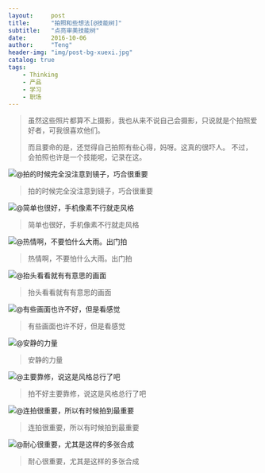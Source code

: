 ```yaml
---
layout:     post
title:      "拍照和些想法[@技能树]"
subtitle:   "点亮审美技能树"
date:       2016-10-06
author:     "Teng"
header-img: "img/post-bg-xuexi.jpg"
catalog: true
tags:
    - Thinking
    - 产品
    - 学习
    - 职场
---
```


> 虽然这些照片都算不上摄影，我也从来不说自己会摄影，只说就是个拍照爱好者，可我很喜欢他们。
> 
> 而且要命的是，还觉得自己拍照有些心得，妈呀。这真的很吓人。
> 不过，会拍照也许是一个技能呢，记录在这。
> 
> 


![@拍的时候完全没注意到镜子，巧合很重要](http://7xtgob.com1.z0.glb.clouddn.com/16-10-6/25076915.jpg)

> 拍的时候完全没注意到镜子，巧合很重要

![@简单也很好，手机像素不行就走风格](http://7xtgob.com1.z0.glb.clouddn.com/16-10-6/18229979.jpg)

> 简单也很好，手机像素不行就走风格


![@热情啊，不要怕什么大雨。出门拍](http://7xtgob.com1.z0.glb.clouddn.com/16-10-6/76776264.jpg)

> 热情啊，不要怕什么大雨。出门拍


![@抬头看看就有有意思的画面](http://7xtgob.com1.z0.glb.clouddn.com/16-10-6/61612531.jpg)

>抬头看看就有有意思的画面

![@有些画面也许不好，但是看感觉](http://7xtgob.com1.z0.glb.clouddn.com/16-10-6/47095344.jpg)

>有些画面也许不好，但是看感觉

![@安静的力量](http://7xtgob.com1.z0.glb.clouddn.com/16-10-6/79312633.jpg)

>安静的力量

![@主要靠修，说这是风格总行了吧](http://7xtgob.com1.z0.glb.clouddn.com/16-10-6/98150459.jpg)

> 拍不好主要靠修，说这是风格总行了吧

![@连拍很重要，所以有时候拍到最重要](http://7xtgob.com1.z0.glb.clouddn.com/16-10-6/29515767.jpg)

>连拍很重要，所以有时候拍到最重要

![@耐心很重要，尤其是这样的多张合成](http://7xtgob.com1.z0.glb.clouddn.com/16-10-6/6964761.jpg)

> 耐心很重要，尤其是这样的多张合成